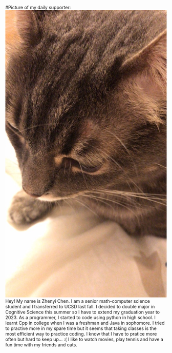 #Picture of my daily supporter:
![Cat_Yaojiu](IMG_1571.JPG)
Hey! My name is Zhenyi Chen. I am a senior math-computer science student and I transferred to UCSD last fall. I decided to double major in Cognitive Science this summer so I have to extend my graduation year to 2023.
As a programmer, I started to code using python in high school. I learnt Cpp in college when I was a freshman and Java in sophomore. I tried to practive more in my spare time but it seems that taking classes is the most efficient way to practice coding. I know that I have to pratice more often but hard to keep up... :(
I like to watch movies, play tennis and have a fun time with my friends and cats.
